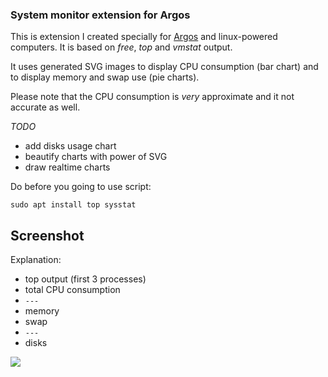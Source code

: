 <h3>System monitor extension for Argos</h3>

This is extension I created specially for [Argos](https://github.com/p-e-w/argos) and linux-powered computers.
It is based on *free*, *top* and *vmstat* output.

It uses generated SVG images to display CPU consumption (bar chart) and to display memory and swap use (pie charts).

Please note that the CPU consumption is *very* approximate and it not accurate as well.

*TODO*

* add disks usage chart
* beautify charts with power of SVG
* draw realtime charts

Do before you going to use script:

```sudo apt install top sysstat```

<h2>Screenshot</h2>

Explanation:
* top output (first 3 processes)
* total CPU consumption
* ```---```
* memory 
* swap
* ```---```
* disks

<img src="http://i.imgur.com/jH1oxNq.png">

